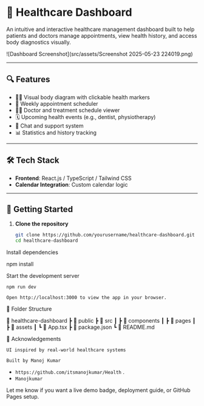 # 🏥 Healthcare Dashboard

An intuitive and interactive healthcare management dashboard built to help patients and doctors manage appointments, view health history, and access body diagnostics visually.

![Dashboard Screenshot](src/assets/Screenshot 2025-05-23 224019.png)

---

## 🔍 Features

- 🧍‍♂️ Visual body diagram with clickable health markers
- 📅 Weekly appointment scheduler
- 👨‍⚕️ Doctor and treatment schedule viewer
- 🗓 Upcoming health events (e.g., dentist, physiotherapy)
- 💬 Chat and support system
- 📊 Statistics and history tracking

---

## 🛠 Tech Stack

- **Frontend**: React.js / TypeScript / Tailwind CSS
- **Calendar Integration**: Custom calendar logic

---

## 🚀 Getting Started

1. **Clone the repository**
   ```bash
   git clone https://github.com/yourusername/healthcare-dashboard.git
   cd healthcare-dashboard


Install dependencies

npm install

Start the development server

    npm run dev

    Open http://localhost:3000 to view the app in your browser.

📁 Folder Structure

📁 healthcare-dashboard
 ┣ 📁 public
 ┣ 📁 src
 ┃ ┣ 📁 components
 ┃ ┣ 📁 pages
 ┃ ┣ 📁 assets
 ┃ ┗ 📄 App.tsx
 ┣ 📄 package.json
 ┗ 📄 README.md

🙌 Acknowledgements

    UI inspired by real-world healthcare systems

    Built by Manoj Kumar
- `https://github.com/itsmanojkumar/Health` .
- `Manojkumar`

Let me know if you want a live demo badge, deployment guide, or GitHub Pages setup.


